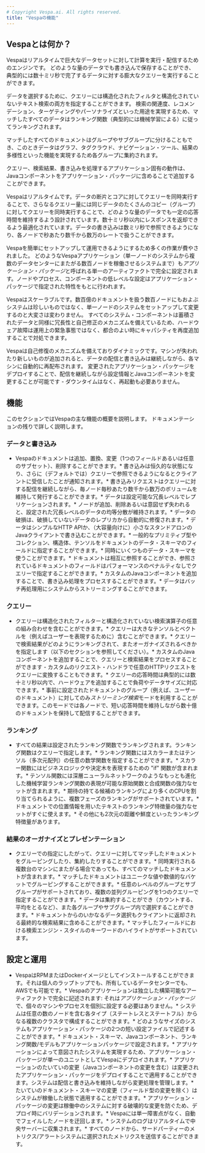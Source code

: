 ```yaml
---
# Copyright Vespa.ai. All rights reserved.
title: "Vespaの機能"
---
```


## Vespaとは何か？

Vespaはリアルタイムで巨大なデータセットに対して計算を実行・配信するためのエンジンです。
どのような量のデータでも書き込んで保存することができ、典型的には数十ミリ秒で完了するデータに対する膨大なクエリーを実行することができます。

データを選択するために、クエリーには構造化されたフィルタと構造化されていないテキスト検索の両方を指定することができます。
検索の関連度、レコメンデーション、ターゲティングやパーソナライズといった用途を実現するため、マッチしたすべてのデータはランキング関数（典型的には機械学習による）に従ってランキングされます。

マッチしたすべてのドキュメントはグループやサブグループに分けることもでき、このときデータはグラフ、タグクラウド、ナビゲーション・ツール、結果の多様性といった機能を実現するため各グループに集約されます。

クエリー、検索結果、書き込みを処理するアプリケーション固有の動作は、Javaコンポーネントをアプリケーション・パッケージに含めることで追加することができます。

Vespaはリアルタイムです。データの断片とコアに対してクエリーを同時実行することで、さらなるクエリー量には同じデータのたくさんのコピー（グループ）に対してクエリーを同時実行することで、どのような量のデータでも一定の応答時間を維持するよう設計されています。数十ミリ秒以内にレスポンスを返却できるよう最適化されています。データの書き込みは数ミリ秒で参照できるようになり、各ノードで秒あたり数千から数万のレートで扱うことができます。

Vespaを簡単にセットアップして運用できるようにするため多くの作業が費やされました。
どのようなVespaアプリケーション（単一ノードのシステムから複数のデータセンターにまたがる数百ノードを稼働させるシステムまで）も*アプリケーション・パッケージ*と呼ばれる単一のアーティファクトで完全に設定されます。ノードやプロセス、コンポーネントの低レベルな設定はアプリケーション・パッケージで指定された特性をもとに行われます。

Vespaはスケーラブルです。数百億のドキュメントを扱う数百ノードにもおよぶシステムは珍しいものではなく、単一ノードのシステムをセットアップして変更するのと大変さは変わりません。
すべてのシステム・コンポーネントは蓄積されたデータと同様に冗長性と自己修正のメカニズムを備えているため、ハードウェア故障は運用上の緊急事態ではなく、都合のよい時にキャパシティを再度追加することで対処できます。

Vespaは自己修復のメカニズムを備えておりダイナミックです。マシンが失われたり新しいものが追加されると、データの配信と書き込みは継続しながら、各マシンに自動的に再配布されます。
変更されたアプリケーション・パッケージをデプロイすることで、配信を継続しながら設定情報とJavaコンポーネントを変更することが可能です - ダウンタイムはなく、再起動も必要ありません。

## 機能

このセクションではVespaの主な機能の概要を説明します。
ドキュメンテーションの残りで詳しく説明します。

### データと書き込み
* Vespaのドキュメントは追加、置換、変更（1つのフィールドあるいは任意のサブセット）、削除することができます。* 書き込みは恒久的な状態になり、さらに（デフォルトでは）クエリーで参照できるようになるとクライアントに受信したことが通知されます。* 書き込みリクエストはクエリーに対する配信を継続しながら、毎ノード毎秒あたり数千から数万のボリュームを維持して発行することができます。* データは設定可能な冗長レベルでレプリケーションされます。* ノードが追加、削除あるいは意図せず失われると、設定された冗長レベルのデータの均等分散が維持されます。* データの破損は、破損していないデータのレプリカから自動的に修復されます。* データはシンプルなHTTP APIか、（大容量向けに）小さなスタンドアロンのJavaクライアントで書き込むことができます。* 一般的なプリミティブ型やコレクション、構造体、テンソルをドキュメントのデータ・スキーマのフィールドに指定することができます。* 同時にいくつものデータ・スキーマを使うことができます。* ドキュメントは相互に参照することができ、参照されているドキュメントのフィールドはパフォーマンスのペナルティなしでクエリーで指定することができます。* カスタムのJavaコンポーネントを追加することで、書き込み処理をプロセスすることができます。* データはバッチ再処理用にシステムからストリーミングすることができます。

### クエリー
* クエリーは構造化されたフィルターと構造化されていない検索演算子の任意の組み合わせを含むことができます。* クエリーは大きなテンソルとベクトルを（例えばユーザーを表現するために）含むことができます。* クエリーで検索結果がどのようにランキングされて、またオーガナイズされるべきかを指定します（以下のセクションを参照してください）。* カスタムのJavaコンポーネントを追加することで、クエリーと検索結果をプロセスすることができます - カスタムのリクエスト・ハンドラで任意のHTTPリクエストをクエリーに変換することもできます。* クエリーの応答時間は典型的には数十ミリ秒以内で、ハードウェアを追加することで負荷やデータサイズに対応できます。* 事前に設定されたドキュメントのグループ（例えば、ユーザーのドキュメント）に対してのみ*ストリーミング検索*モードを利用することができます。このモードでは各ノードで、短い応答時間を維持しながら数十億のドキュメントを保持して配信することができます。

### ランキング
* すべての結果は設定されたランキング関数でランキングされます。ランキング関数はクエリーで指定します。* ランキング関数にはスカラーまたはテンソル（多次元配列）の任意の数学関数を指定することができます。* スカラー関数にはビジネスロジックや決定木を表現するための "if" 関数が含まれます。* テンソル関数には深層ニューラルネットワークのようなもっとも進化した機械学習ランキング関数の表現が可能な原始関数と合成関数の強力なセットが含まれます。* 期待の持てる候補のランキングにより多くのCPUを割り当てられるように、複数フェーズのランキングがサポートされています。* ドキュメントでの位置情報を用いたテキストのランキング特徴量の強力なセットがすぐに使えます。* その他にも2次元の距離や鮮度といったランキング特徴量があります。

### 結果のオーガナイズとプレゼンテーション
* クエリーでの指定にしたがって、クエリーに対してマッチしたドキュメントをグルーピングしたり、集約したりすることができます。* 同時実行される複数台のマシンにまたがる場合であっても、すべてのマッチしたドキュメントが含まれます。* マッチしたドキュメントはユニークな値や数値的なバケットでグルーピングすることができます。* 任意のレベルのグループとサブグループがサポートされており、複数の並列グルーピングを1つのクエリーで指定することができます。* データは集約することができ（カウントする、平均をとるなど）、また各グループやサブグループ内で選択することができます。* ドキュメントからのいかなるデータ選択もクライアントに返却される最終的な検索結果に含めることができます。* マッチしたフィールドにおける検索エンジン・スタイルのキーワードのハイライトがサポートされています。

## 設定と運用
* VespaはRPMまたはDockerイメージとしてインストールすることができます。それは個人のラップトップでも、所有しているデータセンターでも、AWSでも可能です。* Vespaのアプリケーションは独立した構築可能なアーティファクトで完全に記述されます: それは*アプリケーション・パッケージ*で、個々のマシンやプロセスを個別に設定する必要はありません。* システムは任意の数のノードを含む各タイプ（ステートレスとステートフル）からなる複数のクラスタで構成することができます。* どのようなサイズのシステムもアプリケーション・パッケージの2つの短い設定ファイルで記述することができます。* ドキュメント・スキーマ、Javaコンポーネント、ランキング関数/モデルもアプリケーションパッケージで設定されます。* アプリケーションによって意図されたシステムを実現するため、アプリケーション・パッケージが単一のユニットとしてVespaにデプロイされます。* アプリケーションのたいていの変更（Javaコンポーネントの変更を含む）は変更されたアプリケーション・パッケージをデプロイすることで適用することができます。システムは配信と書き込みを維持しながら変更処理を管理します。* たいていのドキュメント・スキーマの変更（フィールド型の変更を除く）はシステムが稼働した状態で適用することができます。* アプリケーション・パッケージの変更は稼働中のシステムに対する破壊的な変更を防ぐため、デプロイ時にバリデーションされます。* Vespaには単一障害点がなく、自動でフェイルしたノードを迂回します。* システムのログはリアルタイムで中央サーバーに収集されます。* すべてのノードから、サードパーティーのメトリクス/アラートシステムに選択されたメトリクスを送信することができます。

